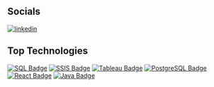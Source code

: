 <!--
**ChrisRyan2210/ChrisRyan2210** is a ✨ _special_ ✨ repository because its `README.md` (this file) appears on your GitHub profile.

Here are some ideas to get you started:

- 🔭 I’m currently working on ...
- 🌱 I’m currently learning ...
- 👯 I’m looking to collaborate on ...
- 🤔 I’m looking for help with ...
- 💬 Ask me about ...
- 📫 How to reach me: ...
- 😄 Pronouns: ...
- ⚡ Fun fact: ...
-->
## Socials

[![linkedin](https://img.shields.io/badge/Linkedin-0e76a8?style=for-the-badge&logo=Linkedin&logoColor=white)](https://www.linkedin.com/in/christopher-ryan-8229a81b9/)

## Top Technologies

[![SQL Badge](https://img.shields.io/badge/SQL-4479A1?style=for-the-badge&logo=MySQL&logoColor=white)](https://en.wikipedia.org/wiki/SQL)
[![SSIS Badge](https://img.shields.io/badge/SSIS-003366?style=for-the-badge&logo=Microsoft&logoColor=white)](https://docs.microsoft.com/en-us/sql/integration-services/sql-server-integration-services?view=sql-server-ver15)
[![Tableau Badge](https://img.shields.io/badge/Tableau-E97627?style=for-the-badge&logo=Tableau&logoColor=white)](https://www.tableau.com/)
[![PostgreSQL Badge](https://img.shields.io/badge/PostgreSQL-336791?style=for-the-badge&logo=PostgreSQL&logoColor=white)](https://www.postgresql.org/)
[![React Badge](https://img.shields.io/badge/-React-61DAFB?style=for-the-badge&logo=React&logoColor=white&labelColor=61DAFB)](https://reactjs.org/)
[![Java Badge](https://img.shields.io/badge/Java-007396?style=for-the-badge&logo=Java&logoColor=white)](https://www.java.com/)




